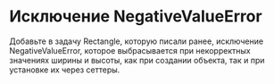 # Исключение NegativeValueError

Добавьте в задачу Rectangle, которую писали ранее, исключение NegativeValueError, которое выбрасывается при некорректных значениях ширины и высоты, как при создании объекта, так и при установке их через сеттеры.